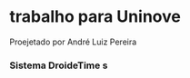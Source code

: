 <h1>trabalho para Uninove </h1>
<p>Proejetado por André Luiz Pereira</p>

<h3>Sistema DroideTime s</h3>